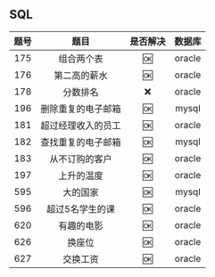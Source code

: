 SQL
---

|题号|题目|是否解决|数据库|
|:---:|:---:|:---:|:---:|
|175|组合两个表|:ok:|oracle|
|176|第二高的薪水|:ok:|oracle|
|178|分数排名|:x:|oracle|
|196|删除重复的电子邮箱|:ok:|mysql|
|181|超过经理收入的员工|:ok:|oracle|
|182|查找重复的电子邮箱|:ok:|mysql|
|183|从不订购的客户|:ok:|oracle|
|197|上升的温度|:ok:|oracle|
|595|大的国家|:ok:|mysql|
|596|超过5名学生的课|:ok:|oracle|
|620|有趣的电影|:ok:|oracle|
|626|换座位|:ok:|oracle|
|627|交换工资|:ok:|oracle|
